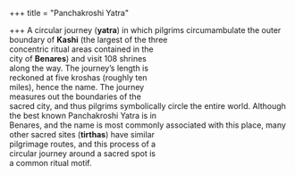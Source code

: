 +++
title = "Panchakroshi Yatra"

+++
A circular journey (**yatra**) in which pilgrims circumambulate the outer boundary of **Kashi** (the largest of the three  
concentric ritual areas contained in the  
city of **Benares**) and visit 108 shrines  
along the way. The journey’s length is  
reckoned at five kroshas (roughly ten  
miles), hence the name. The journey  
measures out the boundaries of the  
sacred city, and thus pilgrims symbolically circle the entire world. Although  
the best known Panchakroshi Yatra is in  
Benares, and the name is most commonly associated with this place, many  
other sacred sites (**tirthas**) have similar  
pilgrimage routes, and this process of a  
circular journey around a sacred spot is  
a common ritual motif.